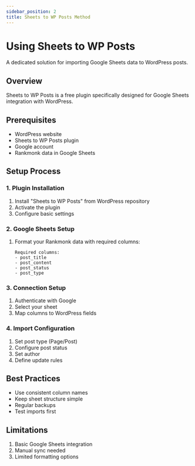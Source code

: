 ```yaml
---
sidebar_position: 2
title: Sheets to WP Posts Method
---
```


# Using Sheets to WP Posts

A dedicated solution for importing Google Sheets data to WordPress posts.

## Overview
Sheets to WP Posts is a free plugin specifically designed for Google Sheets integration with WordPress.

## Prerequisites
- WordPress website
- Sheets to WP Posts plugin
- Google account
- Rankmonk data in Google Sheets

## Setup Process

### 1. Plugin Installation
1. Install "Sheets to WP Posts" from WordPress repository
2. Activate the plugin
3. Configure basic settings

### 2. Google Sheets Setup
1. Format your Rankmonk data with required columns:
   ```
   Required columns:
   - post_title
   - post_content
   - post_status
   - post_type
   ```

### 3. Connection Setup
1. Authenticate with Google
2. Select your sheet
3. Map columns to WordPress fields

### 4. Import Configuration
1. Set post type (Page/Post)
2. Configure post status
3. Set author
4. Define update rules

## Best Practices
- Use consistent column names
- Keep sheet structure simple
- Regular backups
- Test imports first

## Limitations
1. Basic Google Sheets integration
2. Manual sync needed
3. Limited formatting options 